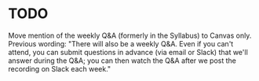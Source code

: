 # TODO

Move mention of the weekly Q&A (formerly in the Syllabus) to Canvas only. Previous wording: "There will also be a weekly Q&A. Even if you can't attend, you can submit questions in advance (via email or Slack) that we'll answer during the Q&A; you can then watch the Q&A after we post the recording on Slack each week."